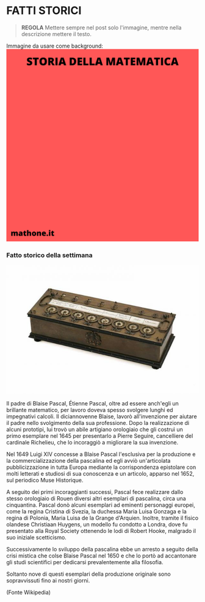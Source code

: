 # FATTI STORICI

>**REGOLA** Mettere sempre nel post solo l'immagine, mentre nella descrizione mettere il testo.

Immagine da usare come background:
![Template fatti storici](templateStoria.png)

### Fatto storico della settimana

![Pascalina](pascalina.jpeg)

Il padre di Blaise Pascal, Étienne Pascal, oltre ad essere anch'egli un brillante matematico, per lavoro doveva spesso svolgere lunghi ed impegnativi calcoli. Il diciannovenne Blaise, lavorò all'invenzione per aiutare il padre nello svolgimento della sua professione. Dopo la realizzazione di alcuni prototipi, lui trovò un abile artigiano orologiaio che gli costruì un primo esemplare nel 1645 per presentarlo a Pierre Seguire, cancelliere del cardinale Richelieu, che lo incoraggiò a migliorare la sua invenzione.

Nel 1649 Luigi XIV concesse a Blaise Pascal l'esclusiva per la produzione e la commercializzazione della pascalina ed egli avviò un'articolata pubblicizzazione in tutta Europa mediante la corrispondenza epistolare con molti letterati e studiosi di sua conoscenza e un articolo, apparso nel 1652, sul periodico Muse Historique. 

A seguito dei primi incoraggianti successi, Pascal fece realizzare dallo stesso orologiaio di Rouen diversi altri esemplari di pascalina, circa una cinquantina. Pascal donò alcuni esemplari ad eminenti personaggi europei, come la regina Cristina di Svezia, la duchessa Maria Luisa Gonzaga e la regina di Polonia, Maria Luisa de la Grange d'Arquien. Inoltre, tramite il fisico olandese Christiaan Huygens, un modello fu condotto a Londra, dove fu presentato alla Royal Society ottenendo le lodi di Robert Hooke, malgrado il suo iniziale scetticismo.

Successivamente lo sviluppo della pascalina ebbe un arresto a seguito della crisi mistica che colse Blaise Pascal nel 1650 e che lo portò ad accantonare gli studi scientifici per dedicarsi prevalentemente alla filosofia.

Soltanto nove di questi esemplari della produzione originale sono sopravvissuti fino ai nostri giorni. 

(Fonte Wikipedia)